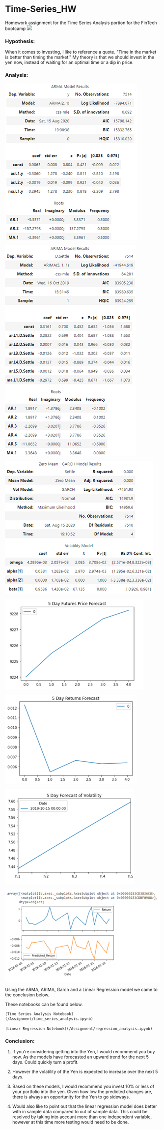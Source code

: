 # Time-Series_HW
Homework assignment for the Time Series Analysis portion for the FinTech bootcamp
![](Assignment/Resources/unit-10-readme-photo.png)

### Hypothesis:

When it comes to investing, I like to reference a quote. "Time in the market is better than timing the market." My theory is that we should invest in the yen now, instead of waiting for an optimal time or a dip in price. 

### Analysis:

![ARMA Model Results](Assignment/Resources/Arma.png)

![ARIMA Model Results](Assignment/Resources/Arima.png)

![Garch Model Results](Assignment/Resources/garch.png)

![5 Day Pct Return](Assignment/Resources/5day_forecast.png)

![5 Day Forecast](Assignment/Resources/5day_return.png)

![5 Day Volatility Forecast](Assignment/Resources/volatility.png)

![Linear Regression](Assignment/Resources/linear_regression.png)

Using the ARMA, ARIMA, Garch and a Linear Regression model we came to the conclusion below. 

These notebooks can be found below. 

    [Time Series Analysis Notebook](/Assignment/time_series_analysis.ipynb)

    [Linear Regression Notebook](/Assignment/regression_analysis.ipynb)


### Conclusion:

1. If you're considering getting into the Yen, I would recommend you buy now. As the models have forecasted an upward trend for the next 5 days. Could quickly turn a profit. 

2. However the volatility of the Yen is expected to increase over the next 5 days. 

3. Based on these models, I would recommend you invest 10% or less of your portfolio into the yen. Given how low the predicted changes are, there is always an opportunity for the Yen to go sideways.

4. Would also like to point out that the linear regression model does better with in sample data compared to out of sample data. This could be resolved by taking into account more than one independent variable, however at this time more testing would need to be done. 
